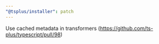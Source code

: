 ```yaml
---
"@tsplus/installer": patch
---
```


Use cached metadata in transformers (https://github.com/ts-plus/typescript/pull/98)
